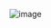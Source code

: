 ![image](https://github.com/dasmeh/UKGM_Humangenetik_PROTEINS/assets/6492012/a5e7c45c-e2c5-41b3-ad31-aef3716e82b1)
